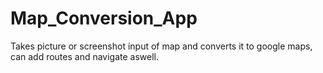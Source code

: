 # Map_Conversion_App
Takes picture or screenshot input of map and converts it to google maps, can add routes and navigate aswell.

